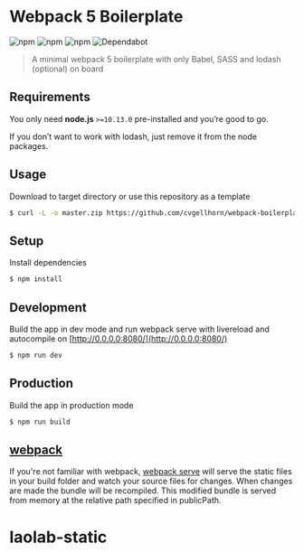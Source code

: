 Webpack 5 Boilerplate
===========
![npm](https://img.shields.io/npm/v/webpack?label=webpack&style=flat-square&logo=webpack)
![npm](https://img.shields.io/npm/v/webpack-cli?label=webpack-cli&style=flat-square&logo=webpack)
![npm](https://img.shields.io/badge/dependencies-up--to--date-green?style=flat-square&logo=npm&color=success)
![Dependabot](https://flat.badgen.net/dependabot/cvgellhorn/webpack-boilerplate?icon=dependabot)

> A minimal webpack 5 boilerplate with only Babel, SASS and lodash (optional) on board

## Requirements
You only need <b>node.js</b> `>=10.13.0` pre-installed and you’re good to go. 

If you don’t want to work with lodash, just remove it from the node packages.

## Usage
Download to target directory or use this repository as a template
```sh
$ curl -L -o master.zip https://github.com/cvgellhorn/webpack-boilerplate/archive/master.zip && unzip master.zip && rm master.zip && mv ./webpack-boilerplate-master/{.,}* ./ && rm -r ./webpack-boilerplate-master
```

## Setup
Install dependencies
```sh
$ npm install
```

## Development
Build the app in dev mode and run webpack serve with livereload and autocompile on [http://0.0.0.0:8080/](http://0.0.0.0:8080/)
```sh
$ npm run dev
```
## Production
Build the app in production mode
```sh
$ npm run build
```

## [webpack](https://webpack.js.org/)
If you're not familiar with webpack, [webpack serve](https://github.com/webpack/webpack-cli/blob/master/packages/serve/README.md#webpack-cli-serve) will serve the static files in your build folder and watch your source files for changes.
When changes are made the bundle will be recompiled. This modified bundle is served from memory at the relative path specified in publicPath.
# laolab-static
